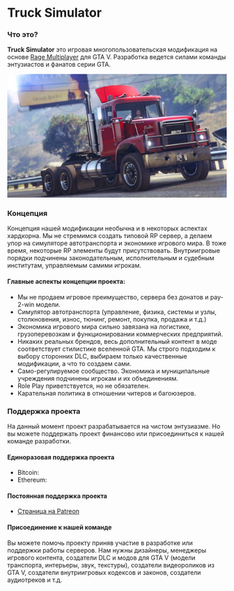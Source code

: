 # Truck Simulator

### Что это?

**Truck Simulator** это игровая многопользовательская модификация на основе [Rage Multiplayer](https://rage.mp/) для GTA V. Разработка ведется силами команды энтузиастов и фанатов серии GTA.

![&#x422;&#x44F;&#x433;&#x430;&#x447; Brute Paulton &#x43E;&#x442;&#x441;&#x443;&#x442;&#x441;&#x442;&#x432;&#x443;&#x44E;&#x449;&#x438;&#x439; &#x432; &#x43E;&#x440;&#x438;&#x433;&#x438;&#x43D;&#x430;&#x43B;&#x44C;&#x43D;&#x43E;&#x439; GTA V](.gitbook/assets/tve3xty60gi.jpeg)

### Концепция

Концепция нашей модификации необычна и в некоторых аспектах хардкорна. Мы не стремимся создать типовой RP сервер, а делаем упор на симуляторе автотранспорта и экономике игрового мира. В тоже время, некоторые RP элементы будут присутствовать. Внутриигровые порядки подчинены законодательным, исполнительным и судебным институтам, управляемым самими игрокам.

#### Главные аспекты концепции проекта:

* Мы не продаем игровое преимущество, сервера без донатов и pay-2-win модели.
* Симулятор автотранспорта \(управление, физика, системы и узлы, столкновения, износ, тюнинг, ремонт, покупка, продажа и т.д.\)
* Экономика игрового мира сильно завязана на логистике, грузоперевозкам и функционировании коммерческих предприятий.
* Никаких реальных брендов, весь дополнительный контент в моде соответствует стилистике вселенной GTA. Мы строго подходим к выбору сторонних DLС, выбираем только качественные модификации, а что то создаем сами.
* Само-регулируемое сообщество. Экономика и муниципальные учреждения подчинены игрокам и их объединениям.
* Role Play приветствуется, но не обязателен.
* Карательная политика в отношении читеров и багоюзеров.

### Поддержка проекта

На данный момент проект разрабатывается на чистом энтузиазме. Но вы можете поддержать проект финансово или присоединиться к нашей команде разработки. 

#### Единоразовая поддержка проекта

* Bitcoin:
* Ethereum: 

#### Постоянная поддержка проекта

* [Страница на Patreon](https://www.patreon.com/gtavmp)

#### Присоединение к нашей команде

Вы можете помочь проекту приняв участие в разработке или поддержки работы серверов. Нам нужны дизайнеры, менеджеры игрового контента, создатели DLC и модов для GTA V \(модели транспорта, интерьеры, звук, текстуры\), создатели видеороликов из GTA V, создатели внутриигровых кодексов и законов, создатели аудиотреков и т.д. 



